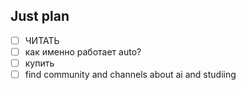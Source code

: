 ## Just plan
- [ ] ЧИТАТЬ
- [ ] как именно работает auto?
- [ ] купить
- [ ] find community and channels about ai and studiing
